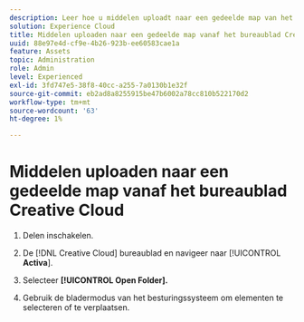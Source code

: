 ```yaml
---
description: Leer hoe u middelen uploadt naar een gedeelde map van het bureaublad van de Creative Cloud naar de Experience Cloud.
solution: Experience Cloud
title: Middelen uploaden naar een gedeelde map vanaf het bureaublad Creative Cloud
uuid: 88e97e4d-cf9e-4b26-923b-ee60583cae1a
feature: Assets
topic: Administration
role: Admin
level: Experienced
exl-id: 3fd747e5-38f8-40cc-a255-7a0130b1e32f
source-git-commit: eb2ad8a8255915be47b6002a78cc810b522170d2
workflow-type: tm+mt
source-wordcount: '63'
ht-degree: 1%

---
```


# Middelen uploaden naar een gedeelde map vanaf het bureaublad Creative Cloud

1. Delen inschakelen.

1. De [!DNL Creative Cloud] bureaublad en navigeer naar [!UICONTROL **Activa**].

1. Selecteer **[!UICONTROL Open Folder].**

1. Gebruik de bladermodus van het besturingssysteem om elementen te selecteren of te verplaatsen.
